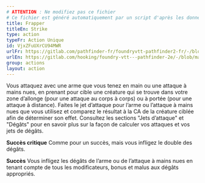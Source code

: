 ```yaml
---
# ATTENTION : Ne modifiez pas ce fichier
# Ce fichier est généré automatiquement par un script d'après les données du module Foundry VTT officiel et de sa traduction
title: Frapper
titleEn: Strike
type: action
typeFr: Action Unique
id: VjxZFuUXrCU94MWR
urlFr: https://gitlab.com/pathfinder-fr/foundryvtt-pathfinder2-fr/-/blob/master/data/actions/VjxZFuUXrCU94MWR.htm
urlEn: https://gitlab.com/hooking/foundry-vtt---pathfinder-2e/-/blob/master/packs/data/actions.db/strike.json
group: actions
layout: action
---
```

Vous attaquez avec une arme que vous tenez en main ou une attaque à mains nues, en prenant pour cible une créature qui se trouve dans votre zone d’allonge (pour une attaque au corps à corps) ou à portée (pour une attaque à distance). Faites le jet d’attaque pour l’arme ou l’attaque à mains nues que vous utilisez et comparez le résultat à la CA de la créature ciblée afin de déterminer son effet. Consultez les sections "Jets d’attaque" et "Dégâts" pour en savoir plus sur la façon de calculer vos attaques et vos jets de dégâts.

**Succès critique** Comme pour un succès, mais vous infligez le double des dégâts.

**Succès** Vous infligez les dégâts de l’arme ou de l’attaque à mains nues en tenant compte de tous les modificateurs, bonus et malus aux dégâts appropriés.


